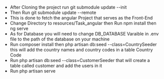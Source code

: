 * After Cloning the project run git submodule update --init
* Then Run git submodule update --remote
* This is done to fetch the angular Project that serves as the Front-End
* Change Directory to resources/Task_angular then Run npm install then ng serve
* As for Database you will need to change DB_DATABASE Varaible in .env file to the path of the database on your machine
* Run composer install then php artisan db:seed --class=CountrySeeder this  will add the country names and country codes in a table Country Code 
* Run php artisan db:seed --class=CustomerSeeder that will create a table called customer and add the users in it
* Run php artisan serve
 
